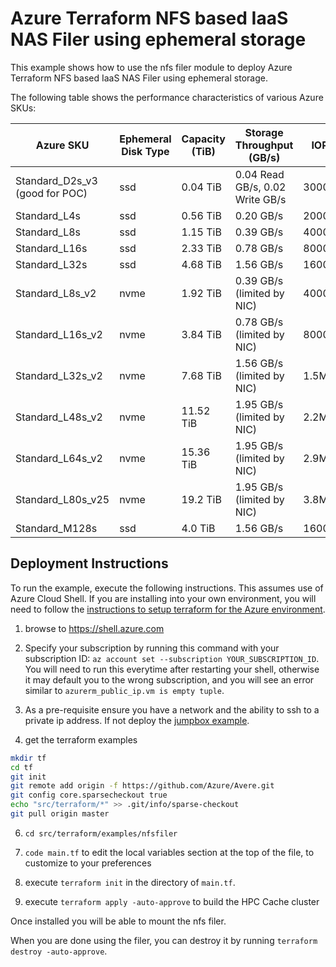 # Azure Terraform NFS based IaaS NAS Filer using ephemeral storage

This example shows how to use the nfs filer module to deploy Azure Terraform NFS based IaaS NAS Filer using ephemeral storage.

The following table shows the performance characteristics of various Azure SKUs:

| Azure SKU | Ephemeral Disk Type | Capacity (TiB) | Storage Throughput (GB/s) | IOPs |
| --- | --- | --- | --- | --- |
| Standard_D2s_v3 (good for POC) | ssd | 0.04 TiB | 0.04 Read GB/s, 0.02 Write GB/s  | 3000 |
| Standard_L4s | ssd | 0.56 TiB | 0.20 GB/s | 20000 |
| Standard_L8s | ssd | 1.15 TiB | 0.39 GB/s | 40000 |
| Standard_L16s | ssd | 2.33 TiB | 0.78 GB/s | 80000 |
| Standard_L32s | ssd | 4.68 TiB | 1.56 GB/s | 160000 |
| Standard_L8s_v2 | nvme | 1.92 TiB | 0.39 GB/s (limited by NIC) | 400000 |
| Standard_L16s_v2 | nvme | 3.84 TiB | 0.78 GB/s (limited by NIC) | 800000 |
| Standard_L32s_v2 | nvme | 7.68 TiB | 1.56 GB/s (limited by NIC) | 1.5M |
| Standard_L48s_v2 | nvme | 11.52 TiB | 1.95 GB/s (limited by NIC) | 2.2M |
| Standard_L64s_v2 | nvme | 15.36 TiB | 1.95 GB/s (limited by NIC) | 2.9M |
| Standard_L80s_v25 | nvme | 19.2 TiB  | 1.95 GB/s (limited by NIC) | 3.8M |
| Standard_M128s | ssd | 4.0 TiB | 1.56 GB/s | 160000 |

## Deployment Instructions

To run the example, execute the following instructions.  This assumes use of Azure Cloud Shell.  If you are installing into your own environment, you will need to follow the [instructions to setup terraform for the Azure environment](https://docs.microsoft.com/en-us/azure/terraform/terraform-install-configure).

1. browse to https://shell.azure.com

2. Specify your subscription by running this command with your subscription ID:  ```az account set --subscription YOUR_SUBSCRIPTION_ID```.  You will need to run this everytime after restarting your shell, otherwise it may default you to the wrong subscription, and you will see an error similar to `azurerm_public_ip.vm is empty tuple`.

3. As a pre-requisite ensure you have a network and the ability to ssh to a private ip address.  If not deploy the [jumpbox example](../jumpbox/).

4. get the terraform examples
```bash
mkdir tf
cd tf
git init
git remote add origin -f https://github.com/Azure/Avere.git
git config core.sparsecheckout true
echo "src/terraform/*" >> .git/info/sparse-checkout
git pull origin master
```

6. `cd src/terraform/examples/nfsfiler`

7. `code main.tf` to edit the local variables section at the top of the file, to customize to your preferences

8. execute `terraform init` in the directory of `main.tf`.

9. execute `terraform apply -auto-approve` to build the HPC Cache cluster

Once installed you will be able to mount the nfs filer.

When you are done using the filer, you can destroy it by running `terraform destroy -auto-approve`.